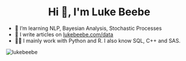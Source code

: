 <h1 align="center">Hi 👋, I'm Luke Beebe</h1>

- 🌱 I’m learning NLP, Bayesian Analysis, Stochastic Processes
- 📝 I write articles on [lukebeebe.com/data](lukebeebe.com/data)
- 👨‍💻 I mainly work with Python and R. I also know SQL, C++ and SAS.

<p><img align="center" src="https://github-readme-stats.vercel.app/api/top-langs?username=lukebeebe&show_icons=true&locale=en&layout=compact" alt="lukebeebe" /></p>

<!---
lukebeebe/lukebeebe is a ✨ special ✨ repository because its `README.md` (this file) appears on your GitHub profile.
You can click the Preview link to take a look at your changes.
--->
